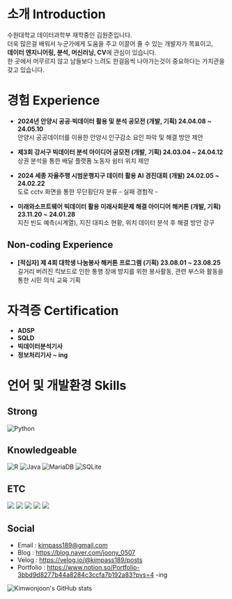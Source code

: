 # 소개 Introduction  
수원대학교 데이터과학부 재학중인 김원준입니다.  
더욱 많은걸 배워서 누군가에게 도움을 주고 이끌어 줄 수 있는 개발자가 목표이고,  
**데이터 엔지니어링, 분석, 머신러닝, CV**에 관심이 있습니다.  
한 곳에서 머무르지 않고 남들보다 느려도 한걸음씩 나아가는것이 중요하다는 가치관을 갖고 있습니다.  

# 경험 Experience

* **2024년 안양시 공공·빅데이터 활용 및 분석 공모전 (개발, 기획) 24.04.08 ~ 24.05.10**  
  안양시 공공데이터를 이용한 안양시 인구감소 요인 파악 및 해결 방안 제안  

* **제3회 강서구 빅데이터 분석 아이디어 공모전 (개발, 기획) 24.03.04 ~ 24.04.12**  
  상권 분석을 통한 배달 플랫폼 노동자 쉼터 위치 제안  

* **2024 세종 자율주행 시범운행지구 데이터 활용 AI 경진대회 (개발) 24.02.05 ~ 24.02.22**  
  도로 cctv 화면을 통한 무단횡단자 분류   - 실패 경험작 -

* **미래와소프트웨어 빅데이터 활용 미래사회문제 해결 아이디어 해커톤 (개발, 기획) 23.11.20 ~ 24.01.28**  
  지진 빈도 예측(시계열), 지진 대피소 현황, 위치 데이터 분석 후 해결 방안 강구  

## Non-coding Experience  
* **[적십자] 제 4회 대학생 나눔봉사 해커톤 프로그램 (기획) 23.08.01 ~ 23.08.25**  
  길거리 버려진 킥보드로 인한 통행 장애 방지를 위한 봉사활동, 관련 부스와 활동을 통한 시민 의식 교육 기획  

# 자격증 Certification  
* **ADSP**
* **SQLD**
* **빅데이터분석기사**
* **정보처리기사 ~ ing**

# 언어 및 개발환경 Skills

## Strong

![Python](https://img.shields.io/badge/python-3670A0?style=for-the-badge&logo=python&logoColor=ffdd54)

## Knowledgeable

![R](https://img.shields.io/badge/r-%23276DC3.svg?style=for-the-badge&logo=r&logoColor=white) ![Java](https://img.shields.io/badge/java-%23ED8B00.svg?style=for-the-badge&logo=openjdk&logoColor=white) ![MariaDB](https://img.shields.io/badge/MariaDB-003545?style=for-the-badge&logo=mariadb&logoColor=white) ![SQLite](https://img.shields.io/badge/sqlite-%2307405e.svg?style=for-the-badge&logo=sqlite&logoColor=white)  

## ETC

<img src="https://img.shields.io/badge/GitHub-181717?style=flat-square&logo=GitHub&logoColor=white"/> <img src="https://img.shields.io/badge/googlecolab-F9AB00?style=flat-square&logo=googlecolab&logoColor=white"/> <img src="https://img.shields.io/badge/Visual Studio Code-007ACC?style=flat-square&logo=Visual Studio Code&logoColor=white"/> <img src="https://img.shields.io/badge/Jupyter-F37626?style=flat-square&logo=Jupyter&logoColor=white"/> <img src="https://img.shields.io/badge/RStudio-75AADB?style=flat-square&logo=RStudio&logoColor=white"/>

## Social
* Email : <kimpass189@gmail.com>
* Blog : https://blog.naver.com/joony_0507
* Velog : https://velog.io/@kimpass189/posts
* Portfolio : https://www.notion.so/Portfolio-3bbd9d8277b44a8284c3ccfa7b192a83?pvs=4 -ing

![Kimwonjoon's GitHub stats](https://github-readme-stats.vercel.app/api?username=Kimwonjoon&show_icons=true)
<!---
Kimwonjoon/Kimwonjoon is a ✨ special ✨ repository because its `README.md` (this file) appears on your GitHub profile.
You can click the Preview link to take a look at your changes.
--->
